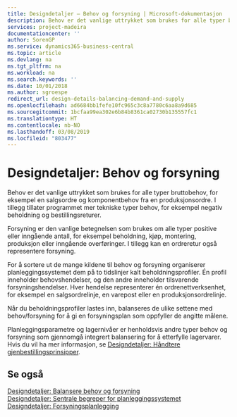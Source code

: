 ```yaml
---
title: Designdetaljer – Behov og forsyning | Microsoft-dokumentasjon
description: Behov er det vanlige uttrykket som brukes for alle typer bruttobehov, for eksempel en salgsordre og komponentbehov fra en produksjonsordre. I tillegg tillater programmet mer tekniske typer behov, for eksempel negativ beholdning og bestillingsreturer.
services: project-madeira
documentationcenter: ''
author: SorenGP
ms.service: dynamics365-business-central
ms.topic: article
ms.devlang: na
ms.tgt_pltfrm: na
ms.workload: na
ms.search.keywords: ''
ms.date: 10/01/2018
ms.author: sgroespe
redirect_url: design-details-balancing-demand-and-supply
ms.openlocfilehash: ad6684bb1fefe10fc965c3c8a7780c6aa8a9d685
ms.sourcegitcommit: 1bcfaa99ea302e6b84b8361ca02730b135557fc1
ms.translationtype: HT
ms.contentlocale: nb-NO
ms.lasthandoff: 03/08/2019
ms.locfileid: "803477"
---
```

# <a name="design-details-demand-and-supply"></a>Designdetaljer: Behov og forsyning
Behov er det vanlige uttrykket som brukes for alle typer bruttobehov, for eksempel en salgsordre og komponentbehov fra en produksjonsordre. I tillegg tillater programmet mer tekniske typer behov, for eksempel negativ beholdning og bestillingsreturer.  

 Forsyning er den vanlige betegnelsen som brukes om alle typer positive eller inngående antall, for eksempel beholdning, kjøp, montering, produksjon eller inngående overføringer. I tillegg kan en ordreretur også representere forsyning.  

 For å sortere ut de mange kildene til behov og forsyning organiserer planleggingssystemet dem på to tidslinjer kalt beholdningsprofiler. Én profil inneholder behovshendelser, og den andre inneholder tilsvarende forsyningshendelser. Hver hendelse representerer én ordrenettverksenhet, for eksempel en salgsordrelinje, en varepost eller en produksjonsordrelinje.  

 Når du beholdningsprofiler lastes inn, balanseres de ulike settene med behov/forsyning for å gi en forsyningsplan som oppfyller de angitte målene.  

 Planleggingsparametre og lagernivåer er henholdsvis andre typer behov og forsyning som gjennomgå integrert balansering for å etterfylle lagervarer. Hvis du vil ha mer informasjon, se [Designdetaljer: Håndtere gjenbestillingsprinsipper](design-details-handling-reordering-policies.md).  

## <a name="see-also"></a>Se også  
 [Designdetaljer: Balansere behov og forsyning](design-details-balancing-demand-and-supply.md)   
 [Designdetaljer: Sentrale begreper for planleggingssystemet](design-details-central-concepts-of-the-planning-system.md)   
 [Designdetaljer: Forsyningsplanlegging](design-details-supply-planning.md)
